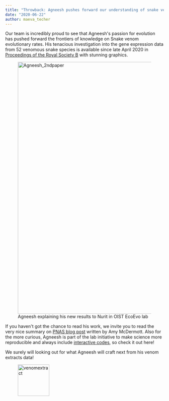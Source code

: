 ```yaml
---
title: "Throwback: Agneesh pushes forward our understanding of snake venom evolution"
date: "2020-06-22"
author: maeva_techer
---
```

Our team is incredibly proud to see that Agneesh's passion for evolution has pushed forward the frontiers of knowledge on Snake venom evolutionary rates. His tenacious investigation into the gene expression data from 52 venomous snake species is available since late April 2020 in [Proceedings of the Royal Society B](https://royalsocietypublishing.org/doi/full/10.1098/rspb.2020.0613?af=R#d9166490e1) with stunning graphics.

<figure>
    <a href="Agneesh_2ndpaper"><img src="{{ site.url }}{{ site.baseurl }}/images/Agneesh_2ndpaper.jpg" alt="Agneesh_2ndpaper" width="800"></a>
    <figcaption>Agneesh explaining his new results to Nurit in OIST EcoEvo lab</figcaption>
</figure>

If you haven't got the chance to read his work, we invite you to read the very nice summary on [PNAS blog post](http://blog.pnas.org/2020/05/snake-venom-evolved-in-fits-and-spurts/) written by Amy McDermott. Also for the more curious, Agneesh is part of the lab initiative to make science more reproducible and always include [interactive codes](https://agneeshbarua.github.io/venom-phenotype-evolution/), so check it out here!

We surely will looking out for what Agneesh will craft next from his venom extracts data!
<figure>
    <a href="venomextract"><img src="{{ site.url }}{{ site.baseurl }}/images/venomextract.jpg" alt="venomextract" align="center" width="100"></a>
</figure>
